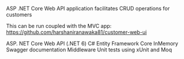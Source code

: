 ASP .NET Core Web API application facilitates CRUD operations for customers

This can be run coupled with the MVC app: https://github.com/harshaniranawaka81/customer-web-ui

ASP. NET Core Web API (.NET 6)
C#
Entity Framework Core InMemory 
Swagger documentation
Middleware
Unit tests using xUnit and Moq
